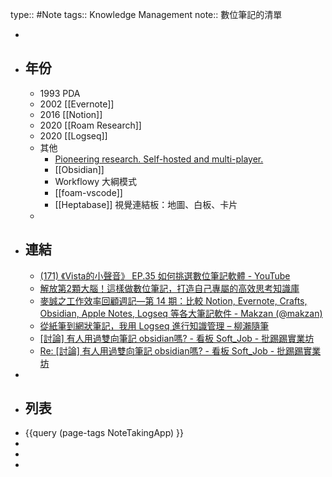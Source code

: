 type:: #Note
tags:: Knowledge Management
note:: 數位筆記的清單

-
- ## 年份
	- 1993 PDA
	- 2002 [[Evernote]]
	- 2016 [[Notion]]
	- 2020 [[Roam Research]]
	- 2020 [[Logseq]]
	- 其他
		- [Pioneering research. Self-hosted and multi-player.](https://www.athensresearch.org/)
		- [[Obsidian]]
		- Workflowy 大綱模式
		- [[foam-vscode]]
		- [[Heptabase]] 視覺連結板：地圖、白板、卡片
	-
- ## 連結
	- [(171) 《Vista的小聲音》 EP.35 如何挑選數位筆記軟體 - YouTube](https://www.youtube.com/watch?v=wOHIxTa3CN4&ab_channel=VistaCheng)
	- [解放第2顆大腦！這樣做數位筆記，打造自己專屬的高效思考知識庫](https://www.bnext.com.tw/article/65382/online-note)
	- [麥誠之工作效率回顧週記—第 14 期：比較 Notion, Evernote, Crafts, Obsidian, Apple Notes, Logseq 等各大筆記軟件 - Makzan (@makzan)](https://matters.news/@makzan/%E9%BA%A5%E8%AA%A0%E4%B9%8B%E5%B7%A5%E4%BD%9C%E6%95%88%E7%8E%87%E5%9B%9E%E9%A1%A7%E9%80%B1%E8%A8%98-%E7%AC%AC-14-%E6%9C%9F-%E6%AF%94%E8%BC%83-notion-evernote-crafts-obsidian-apple-notes-logseq-%E7%AD%89%E5%90%84%E5%A4%A7%E7%AD%86%E8%A8%98%E8%BB%9F%E4%BB%B6-bafyreiamprjgxdzqhefasmh3e75l6fnyx75u2jluzqw3coz5ynj42hok3e)
	- [從紙筆到網狀筆記，我用 Logseq 進行知識管理 – 柳瀨隨筆](https://yanase.tw/2021-09/)
	- [[討論] 有人用過雙向筆記 obsidian嗎? - 看板 Soft_Job - 批踢踢實業坊](https://www.ptt.cc/bbs/Soft_Job/M.1642583521.A.1AB.html)
	- [Re: [討論] 有人用過雙向筆記 obsidian嗎? - 看板 Soft_Job - 批踢踢實業坊](https://www.ptt.cc/bbs/Soft_Job/M.1642598131.A.9C1.html)
-
- ## 列表
- {{query (page-tags NoteTakingApp) }}
-
-
-